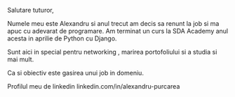 Salutare tuturor,

Numele meu este Alexandru si anul trecut am decis sa renunt la job si ma apuc cu adevarat de programare.
Am terminat un curs la SDA Academy anul acesta in aprilie de Python cu Django.

Sunt aici in special pentru networking , marirea portofoliului si a studia si mai mult.

Ca si obiectiv este gasirea unui job in domeniu.

Profilul meu de linkedin linkedin.com/in/alexandru-purcarea
